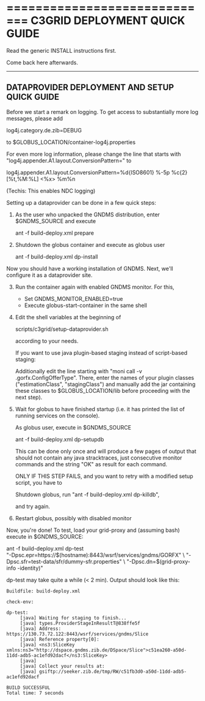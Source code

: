 =============================
C3GRID DEPLOYMENT QUICK GUIDE
=============================

Read the generic INSTALL instructions first.

Come back here afterwards.          

 
---------------------------------------------
DATAPROVIDER DEPLOYMENT AND SETUP QUICK GUIDE
---------------------------------------------
      
Before we start a remark on logging.  To get access to substantially more log 
messages, please add

log4j.category.de.zib=DEBUG

to $GLOBUS_LOCATION/container-log4j.properties

For even more log information, please change the line that starts with 
"log4j.appender.A1.layout.ConversionPattern=" to

log4j.appender.A1.layout.ConversionPattern=%d{ISO8601} %-5p %c{2} [%t,%M:%L] <%x> %m%n

(Techis: This enables NDC logging)


Setting up a dataprovider can be done in a few quick steps:

1) As the user who unpacked the GNDMS distribution, enter
   $GNDMS_SOURCE and execute

   ant -f build-deploy.xml prepare


2) Shutdown the globus container and execute as globus user

   ant -f build-deploy.xml dp-install
                                     

Now you should have a working installation of GNDMS.  Next, we'll configure it as a dataprovider site.
                                                                                                      

3) Run the container again with enabled GNDMS monitor. For this, 

   - Set GNDMS_MONITOR_ENABLED=true
   - Execute globus-start-container in the same shell


4) Edit the shell variables at the beginning of 
  
     scripts/c3grid/setup-dataprovider.sh
   
   according to your needs.   

   If you want to use java plugin-based staging instead of script-based staging:

   Additionally edit the line starting with "moni call -v .gorfx.ConfigOfferType".  There, enter the names of 
   your plugin classes ("estimationClass", "stagingClass") and manually add the jar containing these classes
   to $GLOBUS_LOCATION/lib before proceeding with the next step).
                               

5) Wait for globus to have finished startup (i.e. it has printed the list of running services on the console).

   As globus user, execute in $GNDMS_SOURCE

     ant -f build-deploy.xml dp-setupdb      

   This can be done only once and will produce a few pages of output that should not contain any
   java stracktraces, just consecutive monitor commands and the string "OK" as result for each command.

   ONLY IF THIS STEP FAILS, and you want to retry with a modified setup script, you have to
 
     Shutdown globus, run "ant -f build-deploy.xml dp-killdb",

   and try again.
   

6) Restart globus, possibly with disabled monitor


Now, you're done!  To test, load your grid-proxy and (assuming bash) execute in $GNDMS_SOURCE:

   ant -f build-deploy.xml dp-test \
      "-Dpsc.epr=https://$(hostname):8443/wsrf/services/gndms/GORFX" \
      "-Dpsc.sfr=test-data/sfr/dummy-sfr.properties" \
      "-Dpsc.dn=$(grid-proxy-info -identity)"

dp-test may take quite a while (< 2 min). Output should look like this:

    Buildfile: build-deploy.xml

    check-env:

    dp-test:
         [java] Waiting for staging to finish...
         [java] types.ProviderStageInResultT@838ffe5f
         [java] Address: https://130.73.72.122:8443/wsrf/services/gndms/Slice
         [java] Reference property[0]:
         [java] <ns3:SliceKey xmlns:ns3="http://dspace.gndms.zib.de/DSpace/Slice">c51ea260-a50d-11dd-adb5-ac1efd92dacf</ns3:SliceKey>
         [java] 
         [java] Collect your results at:
         [java] gsiftp://seeker.zib.de/tmp/RW/c51fb3d0-a50d-11dd-adb5-ac1efd92dacf

    BUILD SUCCESSFUL
	Total time: 7 seconds
